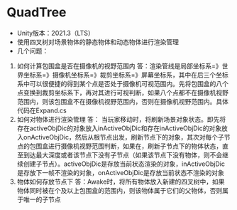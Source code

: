# QuadTree
- Unity版本：2021.3（LTS）
- 使用四叉树对场景物体的静态物体和动态物体进行渲染管理
- 几个问题：
1. 如何计算包围盒是否在摄像机的视野范围内
答：渲染管线是局部坐标系=》世界坐标系=》摄像机坐标系=》裁剪坐标系=》屏幕坐标系，其中在后三个坐标系中可以很便捷的得到某个点是否处于摄像机可视范围内。先将包围盒的八个点变换到裁剪坐标系下，再对其进行可视判断，如果八个点都不在摄像机视野范围内，则该包围盒不在摄像机视野范围内，否则在摄像机视野范围内。具体代码在Expand.cs
1. 如何对物体进行渲染管理
答： 当玩家移动时，将刷新场景对象状态。即先将存在activeObjDic的对象放入inActiveObjDic和存在inActiveObjDic的对象放入onActiveObjDic，然后从根节点出发，刷新节点下的对象，其次对每个子节点的包围盒进行摄像机视野范围判断，如果在，刷新子节点下的物体状态，直至到达最大深度或者该节点下没有子节点（如果该节点下没有物体，则不会继续创建子节点）。activeObjDic是存放当前状态渲染的对象，inActiveObjDic是存放下一帧不渲染的对象，onActiveObjDic是存放当前状态不渲染的对象
3. 物体如何存放节点下
答：Awake时，将所有物体放入新建的四叉树中，如果物体同时被在个及以上包围盒的范围内，则该物体属于它们的父物体，否则属于唯一的子节点
